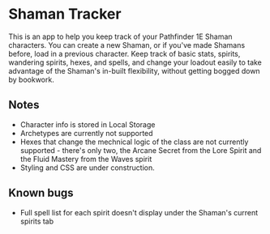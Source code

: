 # Shaman Tracker

This is an app to help you keep track of your Pathfinder 1E Shaman characters. You can create a new Shaman, or if you've made Shamans before, load in a previous character. Keep track of basic stats, spirits, wandering spirits, hexes, and spells, and change your loadout easily to take advantage of the Shaman's in-built flexibility, without getting bogged down by bookwork.

## Notes

- Character info is stored in Local Storage
- Archetypes are currently not supported
- Hexes that change the mechnical logic of the class are not currently supported - there's only two, the Arcane Secret from the Lore Spirit and the Fluid Mastery from the Waves spirit
- Styling and CSS are under construction.

## Known bugs
- Full spell list for each spirit doesn't display under the Shaman's current spirits tab